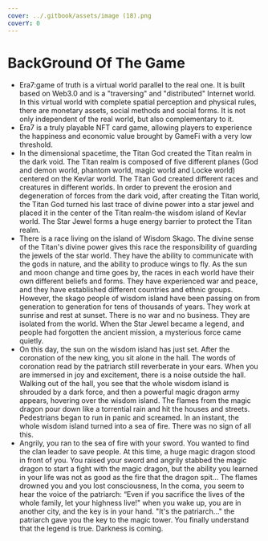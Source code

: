 ```yaml
---
cover: ../.gitbook/assets/image (18).png
coverY: 0
---
```


# BackGround Of The Game

* Era7:game of truth is a virtual world parallel to the real one. It is built based on Web3.0 and is a "traversing" and "distributed" Internet world. In this virtual world with complete spatial perception and physical rules, there are monetary assets, social methods and social forms. It is not only independent of the real world, but also complementary to it.
* Era7 is a truly playable NFT card game, allowing players to experience the happiness and economic value brought by GameFi with a very low threshold.
* In the dimensional spacetime, the Titan God created the Titan realm in the dark void. The Titan realm is composed of five different planes (God and demon world, phantom world, magic world and Locke world) centered on the Kevlar world. The Titan God created different races and creatures in different worlds. In order to prevent the erosion and degeneration of forces from the dark void, after creating the Titan world, the Titan God turned his last trace of divine power into a star jewel and placed it in the center of the Titan realm-the wisdom island of Kevlar world. The Star Jewel forms a huge energy barrier to protect the Titan realm.
* There is a race living on the island of Wisdom Skago. The divine sense of the Titan's divine power gives this race the responsibility of guarding the jewels of the star world. They have the ability to communicate with the gods in nature, and the ability to produce wings to fly. As the sun and moon change and time goes by, the races in each world have their own different beliefs and forms. They have experienced war and peace, and they have established different countries and ethnic groups. However, the skago people of wisdom island have been passing on from generation to generation for tens of thousands of years. They work at sunrise and rest at sunset. There is no war and no business. They are isolated from the world. When the Star Jewel became a legend, and people had forgotten the ancient mission, a mysterious force came quietly.
* On this day, the sun on the wisdom island has just set. After the coronation of the new king, you sit alone in the hall. The words of coronation read by the patriarch still reverberate in your ears. When you are immersed in joy and excitement, there is a noise outside the hall. Walking out of the hall, you see that the whole wisdom island is shrouded by a dark force, and then a powerful magic dragon army appears, hovering over the wisdom island. The flames from the magic dragon pour down like a torrential rain and hit the houses and streets. Pedestrians began to run in panic and screamed. In an instant, the whole wisdom island turned into a sea of fire. There was no sign of all this.
* Angrily, you ran to the sea of fire with your sword. You wanted to find the clan leader to save people. At this time, a huge magic dragon stood in front of you. You raised your sword and angrily stabbed the magic dragon to start a fight with the magic dragon, but the ability you learned in your life was not as good as the fire that the dragon spit... The flames drowned you and you lost consciousness, In the coma, you seem to hear the voice of the patriarch: “Even if you sacrifice the lives of the whole family, let your highness live!" when you wake up, you are in another city, and the key is in your hand. "It's the patriarch..." the patriarch gave you the key to the magic tower. You finally understand that the legend is true. Darkness is coming.
